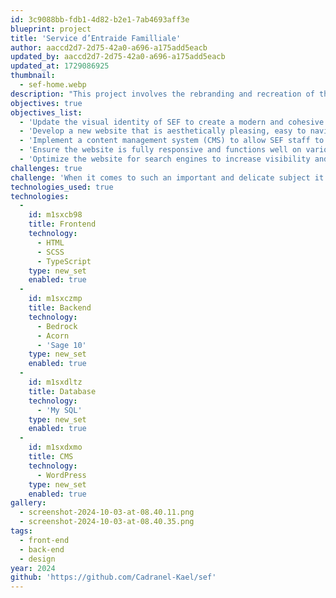 ```yaml
---
id: 3c9088bb-fdb1-4d82-b2e1-7ab4693aff3e
blueprint: project
title: 'Service d’Entraide Familliale'
author: aaccd2d7-2d75-42a0-a696-a175add5eacb
updated_by: aaccd2d7-2d75-42a0-a696-a175add5eacb
updated_at: 1729086925
thumbnail:
  - sef-home.webp
description: "This project involves the rebranding and recreation of the website for SEF, a belgian non-profit organization dedicated to helping the homeless by giving them a home and giving opportunities to reintegrate society. The goal is to enhance the online presence of SEF, making it more appealing and user-friendly, while accurately representing the organization's mission and values."
objectives: true
objectives_list:
  - 'Update the visual identity of SEF to create a modern and cohesive brand image.'
  - 'Develop a new website that is aesthetically pleasing, easy to navigate, and accessible.'
  - 'Implement a content management system (CMS) to allow SEF staff to easily update and manage the website content.'
  - 'Ensure the website is fully responsive and functions well on various devices (desktops, tablets, and smartphones).'
  - 'Optimize the website for search engines to increase visibility and reach.'
challenges: true
challenge: 'When it comes to such an important and delicate subject it’s important to keep it serious but also give hope to the homeless who consult the website.'
technologies_used: true
technologies:
  -
    id: m1sxcb98
    title: Frontend
    technology:
      - HTML
      - SCSS
      - TypeScript
    type: new_set
    enabled: true
  -
    id: m1sxczmp
    title: Backend
    technology:
      - Bedrock
      - Acorn
      - 'Sage 10'
    type: new_set
    enabled: true
  -
    id: m1sxdltz
    title: Database
    technology:
      - 'My SQL'
    type: new_set
    enabled: true
  -
    id: m1sxdxmo
    title: CMS
    technology:
      - WordPress
    type: new_set
    enabled: true
gallery:
  - screenshot-2024-10-03-at-08.40.11.png
  - screenshot-2024-10-03-at-08.40.35.png
tags:
  - front-end
  - back-end
  - design
year: 2024
github: 'https://github.com/Cadranel-Kael/sef'
---
```


